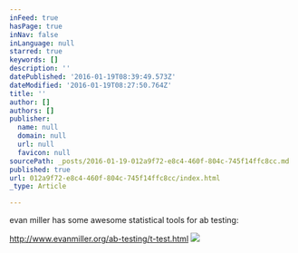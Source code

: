 ```yaml
---
inFeed: true
hasPage: true
inNav: false
inLanguage: null
starred: true
keywords: []
description: ''
datePublished: '2016-01-19T08:39:49.573Z'
dateModified: '2016-01-19T08:27:50.764Z'
title: ''
author: []
authors: []
publisher:
  name: null
  domain: null
  url: null
  favicon: null
sourcePath: _posts/2016-01-19-012a9f72-e8c4-460f-804c-745f14ffc8cc.md
published: true
url: 012a9f72-e8c4-460f-804c-745f14ffc8cc/index.html
_type: Article

---
```

evan miller has some awesome statistical tools for ab testing:

http://www.evanmiller.org/ab-testing/t-test.html
![](https://the-grid-user-content.s3-us-west-2.amazonaws.com/9df543fd-9dbc-4918-ba38-64267397ca2f.png)